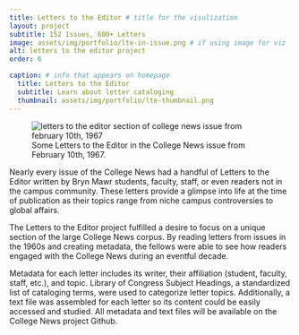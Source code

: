```yaml
---
title: Letters to the Editor # title for the visulization
layout: project
subtitle: 152 Issues, 600+ Letters
image: assets/img/portfolio/lte-in-issue.png # if using image for viz
alt: letters to the editor project
order: 6

caption: # info that appears on homepage
  title: Letters to the Editor
  subtitle: Learn about letter cataloging
  thumbnail: assets/img/portfolio/lte-thumbnail.png
---
```


<!--  
To use an image: add relative url and alt text below and uncomment/copy paste

<img class="img-fluid d-block mx-auto" src="{{ site.baseurl }}/assets/img" alt="">

--> 
<figure>
    <img class="img-fluid d-block mx-auto w-75" src="{{ site.baseurl }}/assets/img/portfolio/lte-in-issue.PNG" alt="letters to the editor section of college news issue from february 10th, 1967"/>
    <figcaption>Some Letters to the Editor in the College News issue from February 10th, 1967.</figcaption>
</figure>

Nearly every issue of the College News had a handful of Letters to the Editor written by Bryn Mawr students, faculty, staff, or even readers not in the campus community. These letters provide a glimpse into life at the time of publication as their topics range from niche campus controversies to global affairs.

The Letters to the Editor project fulfilled a desire to focus on a unique section of the large College News corpus. By reading letters from issues in the 1960s and creating metadata, the fellows were able to see how readers engaged with the College News during an eventful decade.

Metadata for each letter includes its writer, their affiliation (student, faculty, staff, etc.), and topic. Library of Congress Subject Headings, a standardized list of cataloging terms, were used to categorize letter topics. Additionally, a text file was assembled for each letter so its content could be easily accessed and studied. All metadata and text files will be available on the College News project Github.
